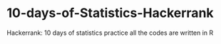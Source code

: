 # 10-days-of-Statistics-Hackerrank
Hackerrank: 10 days of statistics practice
all the codes are written in R
